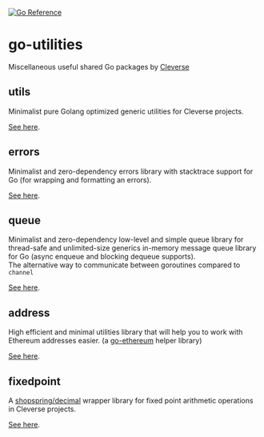 [![Go Reference](https://pkg.go.dev/badge/github.com/Cleverse/go-utilities.svg)](https://pkg.go.dev/github.com/Cleverse/go-utilities)

# go-utilities

Miscellaneous useful shared Go packages by [Cleverse](https://about.cleverse.com)

## utils

Minimalist pure Golang optimized generic utilities for Cleverse projects.

[See here](utils/README.md).

## errors

Minimalist and zero-dependency errors library with stacktrace support for Go (for wrapping and formatting an errors).

[See here](errors/README.md).

## queue

Minimalist and zero-dependency low-level and simple queue library for thread-safe and unlimited-size generics in-memory message queue library for Go (async enqueue and blocking dequeue supports).\
The alternative way to communicate between goroutines compared to `channel`

[See here](queue/README.md).

## address

High efficient and minimal utilities library that will help you to work with Ethereum addresses easier. (a [go-ethereum](https://github.com/ethereum/go-ethereum) helper library)

[See here](address/README.md).

## fixedpoint

A [shopspring/decimal](https://github.com/shopspring/decimal) wrapper library for fixed point arithmetic operations in Cleverse projects.

[See here](fixedpoint/README.md).

